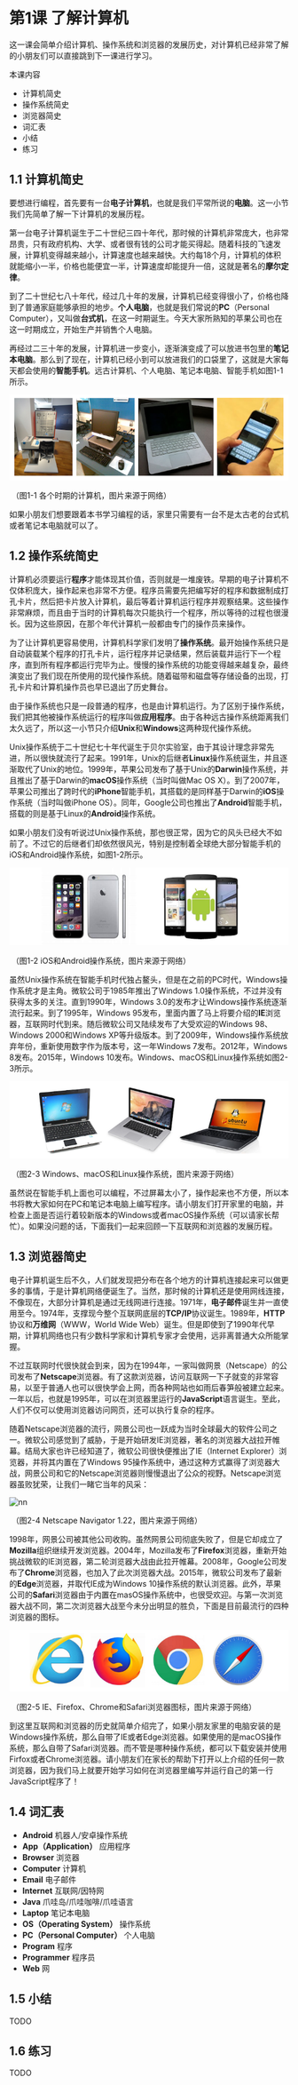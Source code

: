 # 第1课 了解计算机

这一课会简单介绍计算机、操作系统和浏览器的发展历史，对计算机已经非常了解的小朋友们可以直接跳到下一课进行学习。



本课内容

* 计算机简史
* 操作系统简史
* 浏览器简史
* 词汇表
* 小结
* 练习



## 1.1 计算机简史

要想进行编程，首先要有一台**电子计算机**，也就是我们平常所说的**电脑**。这一小节我们先简单了解一下计算机的发展历程。

第一台电子计算机诞生于二十世纪三四十年代，那时候的计算机非常庞大，也非常昂贵，只有政府机构、大学、或者很有钱的公司才能买得起。随着科技的飞速发展，计算机变得越来越小，计算速度也越来越快。大约每18个月，计算机的体积就能缩小一半，价格也能便宜一半，计算速度却能提升一倍，这就是著名的**摩尔定律**。

到了二十世纪七八十年代，经过几十年的发展，计算机已经变得很小了，价格也降到了普通家庭能够承担的地步。**个人电脑**，也就是我们常说的**PC**（Personal Computer），又叫做**台式机**，在这一时期诞生。今天大家所熟知的苹果公司也在这一时期成立，开始生产并销售个人电脑。

再经过二三十年的发展，计算机进一步变小，逐渐演变成了可以放进书包里的**笔记本电脑**。那么到了现在，计算机已经小到可以放进我们的口袋里了，这就是大家每天都会使用的**智能手机**。远古计算机、个人电脑、笔记本电脑、智能手机如图1-1所示。


![computers](figures/ch01/computers720x220.png)

​			（图1-1 各个时期的计算机，图片来源于网络）

如果小朋友们想要跟着本书学习编程的话，家里只需要有一台不是太古老的台式机或者笔记本电脑就可以了。



## 1.2 操作系统简史

计算机必须要运行**程序**才能体现其价值，否则就是一堆废铁。早期的电子计算机不仅体积庞大，操作起来也非常不方便。程序员需要先把编写好的程序和数据制成打孔卡片，然后把卡片放入计算机，最后等着计算机运行程序并观察结果。这些操作非常麻烦，而且由于当时的计算机每次只能执行一个程序，所以等待的过程也很漫长。因为这些原因，在那个年代计算机一般都由专门的操作员来操作。

为了让计算机更容易使用，计算机科学家们发明了**操作系统**。最开始操作系统只是自动装载某个程序的打孔卡片，运行程序并记录结果，然后装载并运行下一个程序，直到所有程序都运行完毕为止。慢慢的操作系统的功能变得越来越复杂，最终演变出了我们现在所使用的现代操作系统。随着磁带和磁盘等存储设备的出现，打孔卡片和计算机操作员也早已退出了历史舞台。

由于操作系统也只是一段普通的程序，也是由计算机运行。为了区别于操作系统，我们把其他被操作系统运行的程序叫做**应用程序**。由于各种远古操作系统距离我们太久远了，所以这一小节只介绍**Unix**和**Windows**这两种现代操作系统。

Unix操作系统于二十世纪七十年代诞生于贝尔实验室，由于其设计理念非常先进，所以很快就流行了起来。1991年，Unix的后继者**Linux**操作系统诞生，并且逐渐取代了Unix的地位。1999年，苹果公司发布了基于Unix的**Darwin**操作系统，并且推出了基于Darwin的**macOS**操作系统（当时叫做Mac OS X）。到了2007年，苹果公司推出了跨时代的**iPhone**智能手机，其搭载的是同样基于Darwin的**iOS**操作系统（当时叫做iPhone OS）。同年，Google公司也推出了**Android**智能手机，搭载的则是基于Linux的**Android**操作系统。

如果小朋友们没有听说过Unix操作系统，那也很正常，因为它的风头已经大不如前了。不过它的后继者们却依然很风光，特别是控制着全球绝大部分智能手机的iOS和Android操作系统，如图1-2所示。

![sp](figures/ch01/sp720x200.png)

​			（图1-2 iOS和Android操作系统，图片来源于网络）

虽然Unix操作系统在智能手机时代独占鳌头，但是在之前的PC时代，Windows操作系统才是主角。微软公司于1985年推出了Windows 1.0操作系统，不过并没有获得太多的关注。直到1990年，Windows 3.0的发布才让Windows操作系统逐渐流行起来。到了1995年，Windows 95发布，里面内置了马上将要介绍的**IE**浏览器，互联网时代到来。随后微软公司又陆续发布了大受欢迎的Windows 98、Windows 2000和Windows XP等升级版本。到了2009年，Windows操作系统放弃年份，重新使用数字作为版本号，这一年Windows 7发布。2012年，Windows 8发布。2015年，Windows 10发布。Windows、macOS和Linux操作系统如图2-3所示。


![os](figures/ch01/os720x200.png)

​			（图2-3 Windows、macOS和Linux操作系统，图片来源于网络）

虽然说在智能手机上面也可以编程，不过屏幕太小了，操作起来也不方便，所以本书将教大家如何在PC和笔记本电脑上编写程序。请小朋友们打开家里的电脑，并检查上面是否运行着较新版本的Windows或者macOS操作系统（可以请家长帮忙）。如果没问题的话，下面我们一起来回顾一下互联网和浏览器的发展历程。



## 1.3 浏览器简史

电子计算机诞生后不久，人们就发现把分布在各个地方的计算机连接起来可以做更多的事情，于是计算机网络便诞生了。当然，那时候的计算机还是使用网线连接，不像现在，大部分计算机是通过无线网进行连接。1971年，**电子邮件**诞生并一直使用至今。1974年，支撑现今整个互联网底层的**TCP/IP**协议诞生。1989年，**HTTP**协议和**万维网**（WWW，World Wide Web）诞生。但是即使到了1990年代早期，计算机网络也只有少数科学家和计算机专家才会使用，远非离普通大众所能掌握。

不过互联网时代很快就会到来，因为在1994年，一家叫做网景（Netscape）的公司发布了**Netscape**浏览器。有了这款浏览器，访问互联网一下子就变的非常容易，以至于普通人也可以很快学会上网，而各种网站也如雨后春笋般被建立起来。一年以后，也就是1995年，可以在浏览器里运行的**JavaScript**语言诞生。至此，人们不仅可以使用浏览器访问网页，还可以执行复杂的程序。

随着Netscape浏览器的流行，网景公司也一跃成为当时全球最大的软件公司之一。微软公司感觉到了威胁，于是开始研发IE浏览器，著名的浏览器大战拉开帷幕。结局大家也许已经知道了，微软公司很快便推出了IE（Internet Explorer）浏览器，并将其内置在了Windows 95操作系统中，通过这种方式赢得了浏览器大战，网景公司和它的Netscape浏览器则慢慢退出了公众的视野。Netscape浏览器虽败犹荣，让我们一睹它当年的风采：

![nn](https://upload.wikimedia.org/wikipedia/en/c/c9/Navigator_1-22.png)

​			（图2-4 Netscape Navigator 1.22，图片来源于网络）

1998年，网景公司被其他公司收购。虽然网景公司彻底失败了，但是它却成立了**Mozilla**组织继续开发浏览器。2004年，Mozilla发布了**Firefox**浏览器，重新开始挑战微软的IE浏览器，第二轮浏览器大战由此拉开帷幕。2008年，Google公司发布了**Chrome**浏览器，也加入了此次浏览器大战。2015年，微软公司发布了最新的**Edge**浏览器，并取代IE成为Windows 10操作系统的默认浏览器。此外，苹果公司的**Safari**浏览器由于内置在masOS操作系统中，也很受欢迎。与第一次浏览器大战不同，第二次浏览器大战至今未分出明显的胜负，下面是目前最流行的四种浏览器的图标。

![browsers](figures/ch01/browsers720x160.png)

​			（图2-5 IE、Firefox、Chrome和Safari浏览器图标，图片来源于网络）

到这里互联网和浏览器的历史就简单介绍完了，如果小朋友家里的电脑安装的是Windows操作系统，那么自带了IE或者Edge浏览器。如果使用的是macOS操作系统，那么自带了Safari浏览器。而不管是哪种操作系统，都可以下载安装并使用Firfox或者Chrome浏览器。请小朋友们在家长的帮助下打开以上介绍的任何一款浏览器，因为我们马上就要开始学习如何在浏览器里编写并运行自己的第一行JavaScript程序了！


## 1.4 词汇表

* **Android** 机器人/安卓操作系统
* **App（Application）** 应用程序
* **Browser** 浏览器
* **Computer** 计算机
* **Email** 电子邮件
* **Internet** 互联网/因特网
* **Java** 爪哇岛/爪哇咖啡/爪哇语言
* **Laptop** 笔记本电脑
* **OS（Operating System）** 操作系统
* **PC（Personal Computer）** 个人电脑
* **Program** 程序
* **Programmer** 程序员
* **Web** 网



## 1.5 小结

TODO



## 1.6 练习

TODO

